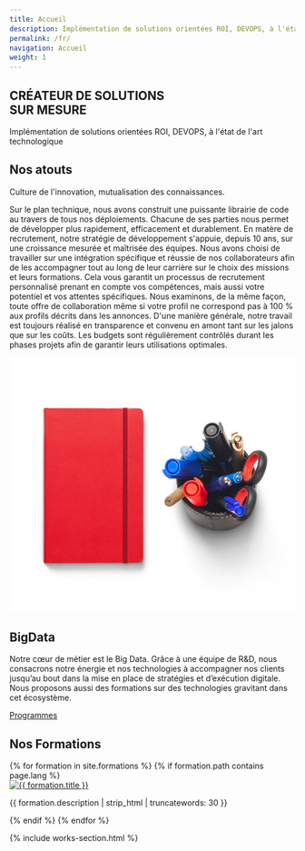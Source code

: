 ```yaml
---
title: Accueil
description: Implémentation de solutions orientées ROI, DEVOPS, à l'état de l'art technologique
permalink: /fr/
navigation: Accueil
weight: 1
---
```


<!-- Slider Start -->
<section id="slider">
  <div class="container">
    <div class="row">
      <div class="col-md-10 col-md-offset-2">
        <div class="block">
          <h1 class="animated fadeInUp">CRÉATEUR DE SOLUTIONS <br> SUR MESURE</h1>
          <p class="animated fadeInUp">Implémentation de solutions orientées ROI, DEVOPS, à l'état de l'art technologique
            </p>
        </div>
      </div>
    </div>
  </div>
</section>
<!-- Wrapper Start -->
<section id="intro">
  <div class="container">
    <div class="row">
      <div class="col-md-7 col-sm-12">
        <div class="block">
          <div class="section-title">
            <h2>Nos atouts</h2>
            <p>Culture de l'innovation, mutualisation des connaissances.</p>
          </div>
          <p>Sur le plan technique, nous avons construit une puissante librairie de code au travers de tous nos déploiements. Chacune de ses parties nous permet de développer plus rapidement, efficacement et durablement. En matère de recrutement, notre stratégie de développement s'appuie, depuis 10 ans, sur une croissance mesurée et maîtrisée des équipes. Nous avons choisi de travailler sur une intégration spécifique et réussie de nos collaborateurs afin de les accompagner tout au long de leur carrière sur le choix des missions et leurs formations. Cela vous garantit un processus de recrutement personnalisé prenant en compte vos compétences, mais aussi votre potentiel et vos attentes spécifiques. Nous examinons, de la même façon, toute offre de collaboration même si votre profil ne correspond pas à 100 % aux profils décrits dans les annonces. D'une manière générale, notre travail est toujours réalisé en transparence et convenu en amont tant sur les jalons que sur les coûts. Les budgets sont régulièrement contrôlés durant les phases projets afin de garantir leurs utilisations optimales.</p>
        </div>
      </div><!-- .col-md-7 close -->
      <div class="col-md-5 col-sm-12">
        <div class="block">
          <img src="/assets/img/wrapper-img.png" alt="Img">
        </div>
      </div><!-- .col-md-5 close -->
    </div>
  </div>
</section>

<section id="feature">
<div class="container">
  <div class="row">
    <div class="col-md-6 col-md-offset-6">
      <h2>BigData</h2>
      <p>Notre cœur de métier est le Big Data. Grâce à une équipe de R&D, nous consacrons notre énergie et nos technologies à accompagner nos clients jusqu’au bout dans la mise en place de stratégies et d’exécution digitale. Nous proposons aussi des formations sur des technologies gravitant dans cet écosystème.</p>
      <a href="/{{ page.lang }}/formations/" class="btn btn-view-works">Programmes</a>
    </div>
  </div>
</div>
</section>

<!-- Service Start -->
<section id="service">
  <div class="container">
    <div class="row">
      <div class="section-title">
        <h2>Nos Formations</h2>
      </div>
    </div>
    <div class="row">
      {% for formation in site.formations %}
      {% if formation.path contains page.lang %}
      <div class="col-sm-6 col-md-4">
        <div class="service-item">
          <a href="{{ formation.url }}"><img src="{{ site.baseurl }}/assets/formations/{{ formation.title }}.png" alt="{{ formation.title }}"></a>
          <p>{{ formation.description | strip_html | truncatewords: 30 }}</p>
        </div>
      </div>
      {% endif %}
      {% endfor %}
    </div>
  </div>
</section>

{% include works-section.html %}


